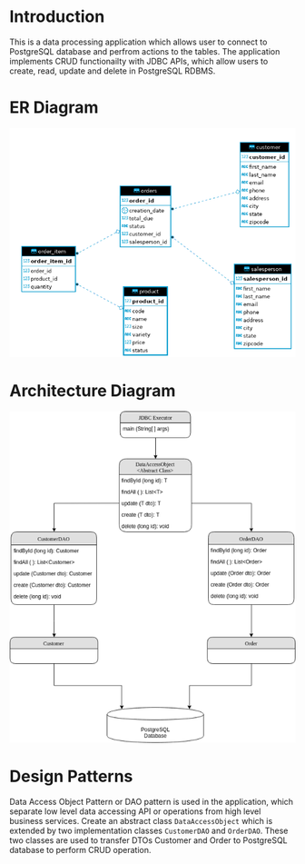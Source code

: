 # Introduction
This is a data processing application which allows user to connect
to PostgreSQL database and perfrom actions to the tables. The application
implements CRUD functionailty with JDBC APIs, which allow users to create,
read, update and delete in PostgreSQL RDBMS.

# ER Diagram
![ER_Diagram](src/main/resources/ER_Diagram.png)

# Architecture Diagram
![Flow_Diagram](src/main/resources/flow_diagram.png)

# Design Patterns
Data Access Object Pattern or DAO pattern is used in the application, which separate low
level data accessing API or operations from high level business services. Create an
abstract class `DataAccessObject` which is extended by two implementation classes `CustomerDAO` and `OrderDAO`. 
These two classes are used to transfer DTOs Customer and Order to PostgreSQL 
database to perform CRUD operation.